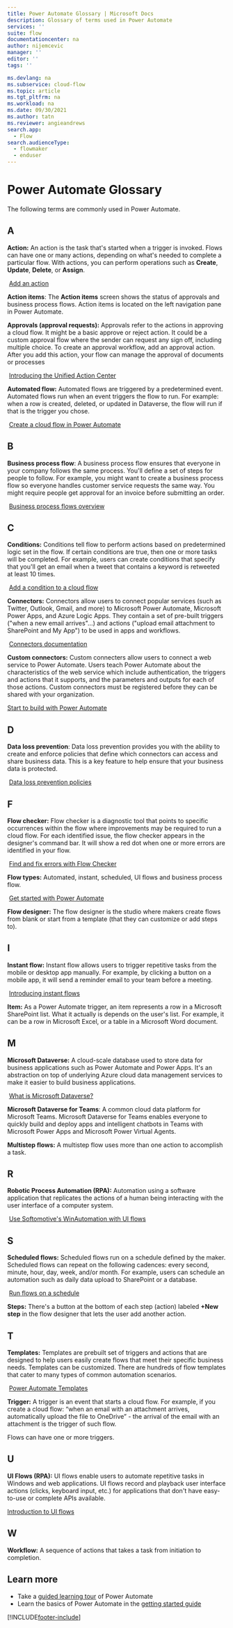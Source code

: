 ```yaml
---
title: Power Automate Glossary | Microsoft Docs
description: Glossary of terms used in Power Automate
services: ''
suite: flow
documentationcenter: na
author: nijemcevic
manager: ''
editor: ''
tags: ''

ms.devlang: na
ms.subservice: cloud-flow
ms.topic: article
ms.tgt_pltfrm: na
ms.workload: na
ms.date: 09/30/2021
ms.author: tatn
ms.reviewer: angieandrews
search.app: 
  - Flow
search.audienceType: 
  - flowmaker
  - enduser
---
```

# Power Automate Glossary

The following terms are commonly used in Power Automate.

## A

**Action:** An action is the task that's started when a trigger is invoked. Flows can have one or many actions, depending on what's needed to complete a particular flow. With actions, you can perform operations such as **Create**, **Update**, **Delete**, or **Assign**.

 [Add an action](multi-step-logic-flow.md)

**Action items**: The **Action items** screen shows the status of approvals and business process flows. Action items is located on the left navigation pane in Power Automate.

**Approvals (approval requests):** Approvals refer to the actions in approving a cloud flow. It might be a basic approve or reject action. It could be a custom approval flow where the sender can request any sign off, including multiple choice. To create an approval workflow, add an approval action. After you add this action, your flow can manage the approval of documents or processes

 [Introducing the Unified Action Center](https://flow.microsoft.com/blog/introducing-the-unified-action-center/)

**Automated flow:** Automated flows are triggered by a predetermined event. Automated flows run when an event triggers the flow to run. For example: when a row is created, deleted, or updated in Dataverse, the flow will run if that is the trigger you chose.

 [Create a cloud flow in Power Automate](get-started-logic-flow.md)

## B

**Business process flow**: A business process flow ensures that everyone in your company follows the same process.  You'll define a set of steps for people to follow. For example, you might want to create a business process flow so everyone handles customer service requests the same way.  You might require people get approval for an invoice before submitting an order.

 [Business process flows overview](business-process-flows-overview.md)

## C

**Conditions:** Conditions tell flow to perform actions based on predetermined logic set in the flow. If certain conditions are true, then one or more tasks will be completed. For example, users can create conditions that specify that you'll get an email when a tweet that contains a keyword is retweeted at least 10 times.

 [Add a condition to a cloud flow](add-condition.md)

**Connectors:** Connectors allow users to connect popular services (such as Twitter, Outlook, Gmail, and more) to Microsoft Power Automate, Microsoft Power Apps, and Azure Logic Apps. They contain a set of pre-built triggers ("when a new email arrives"…) and actions ("upload email attachment to SharePoint and My App") to be used in apps and workflows.

 [Connectors documentation](/connectors/)

**Custom connectors:** Custom connecters allow users to connect a web service to Power Automate. Users teach Power Automate about the characteristics of the web service which include authentication, the triggers and actions that it supports, and the parameters and outputs for each of those actions. Custom connectors must be registered before they can be shared with your organization.

[Start to build with Power Automate](get-started-flow-dev.md)

## D

**Data loss prevention**: Data loss prevention provides you with the ability to create and enforce policies that define which connectors can access and share business data. This is a key feature to help ensure that your business data is protected.

 [Data loss prevention policies](prevent-data-loss.md)

## F

**Flow checker:** Flow checker is a diagnostic tool that points to specific occurrences within the flow where improvements may be required to run a cloud flow. For each identified issue, the flow checker appears in the designer's command bar. It will show a red dot when one or more errors are identified in your flow.

 [Find and fix errors with Flow Checker](error-checker.md)

**Flow types:** Automated, instant, scheduled, UI flows and business process flow.

 [Get started with Power Automate](getting-started.md)

**Flow designer:** The flow designer is the studio where makers create flows from blank or start from a template (that they can customize or add steps to).

## I

**Instant flow:** Instant flow allows users to trigger repetitive tasks from the mobile or desktop app manually. For example, by clicking a button on a mobile app, it will send a reminder email to your team before a meeting.

 [Introducing instant flows](introduction-to-button-flows.md)

**Item:** As a Power Automate trigger, an item represents a row in a Microsoft SharePoint list. What it actually is depends on the user's list. For example, it can be a row in Microsoft Excel, or a table in a Microsoft Word document.

## M

**Microsoft Dataverse:** A cloud-scale database used to store data for business applications such as Power Automate and Power Apps. It's an abstraction on top of underlying Azure cloud data management services to make it easier to build business applications.

 [What is Microsoft Dataverse?](/powerapps/maker/common-data-service/data-platform-intro)


**Microsoft Dataverse for Teams**: A common cloud data platform for Microsoft Teams. Microsoft Dataverse for Teams enables everyone to quickly build and deploy apps and intelligent chatbots in Teams with Microsoft Power Apps and Microsoft Power Virtual Agents.


**Multistep flows:** A multistep flow uses more than one action to accomplish a task.

## R

**Robotic Process Automation (RPA):** Automation using a software application that replicates the actions of a human being interacting with the user interface of a computer system.

 [Use Softomotive's WinAutomation with UI flows](desktop-flows/create-processes.md)

## S

**Scheduled flows:** Scheduled flows run on a schedule defined by the maker. Scheduled flows can repeat on the following cadences: every second, minute, hour, day, week, and/or month. For example, users can schedule an automation such as daily data upload to SharePoint or a database.

 [Run flows on a schedule](run-scheduled-tasks.md)

**Steps:** There's a button at the bottom of each step (action) labeled **+New step** in the flow designer that lets the user add another action.

## T

**Templates:** Templates are prebuilt set of triggers and actions that are designed to help users easily create flows that meet their specific business needs. Templates can be customized. There are hundreds of flow templates that cater to many types of common automation scenarios.

 [Power Automate Templates](https://make.powerautomate.com/templates/)

**Trigger:** A trigger is an event that starts a cloud flow.  For example, if you create a cloud flow: “when an email with an attachment arrives, automatically upload the file to OneDrive” - the arrival of the email with an attachment is the trigger of such flow.

Flows can have one or more triggers.

## U

**UI Flows (RPA):** UI flows enable users to automate repetitive tasks in Windows and web applications. UI flows record and playback user interface actions (clicks, keyboard input, etc.) for applications that don't have easy-to-use or complete APIs available.

[Introduction to UI flows](desktop-flows/overview.md)

## W

**Workflow:** A sequence of actions that takes a task from initiation to completion.

## Learn more

* Take a [guided learning tour](/training/paths/automate-process-using-flow) of Power Automate
* Learn the basics of Power Automate in the [getting started guide](getting-started.md)


[!INCLUDE[footer-include](includes/footer-banner.md)]
